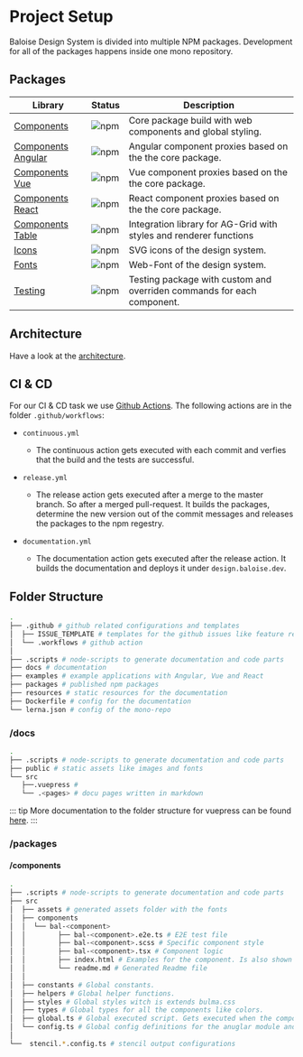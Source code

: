 # Project Setup

Baloise Design System is divided into multiple NPM packages. Development for all of the packages happens inside one mono repository.

## Packages

| Library                                                                              | Status                                                                         | Description                                                            |
| ------------------------------------------------------------------------------------ | ------------------------------------------------------------------------------ | ---------------------------------------------------------------------- |
| [Components](https://design.baloise.dev/components/)                                 | ![npm](https://img.shields.io/npm/v/@baloise/design-system-components)         | Core package build with web components and global styling.             |
| [Components Angular](https://design.baloise.dev/components/getting-started/angular/) | ![npm](https://img.shields.io/npm/v/@baloise/design-system-components-angular) | Angular component proxies based on the the core package.               |
| [Components Vue](https://design.baloise.dev/components/getting-started/vue/)         | ![npm](https://img.shields.io/npm/v/@baloise/design-system-components-vue)     | Vue component proxies based on the the core package.                   |
| [Components React](https://design.baloise.dev/components/getting-started/react/)     | ![npm](https://img.shields.io/npm/v/@baloise/design-system-components-react)   | React component proxies based on the the core package.                 |
| [Components Table](https://design.baloise.dev/components/components/bal-table.html)  | ![npm](https://img.shields.io/npm/v/@baloise/design-system-components-table)   | Integration library for AG-Grid with styles and renderer functions     |
| [Icons](https://design.baloise.dev/design/icons.html#all-icons)                      | ![npm](https://img.shields.io/npm/v/@baloise/design-system-icons)              | SVG icons of the design system.                                        |
| [Fonts](https://design.baloise.dev/design/typography.html)                           | ![npm](https://img.shields.io/npm/v/@baloise/design-system-fonts)              | Web-Font of the design system.                                         |
| [Testing](https://design.baloise.dev/components/tooling/testing.html)                | ![npm](https://img.shields.io/npm/v/@baloise/design-system-testing)            | Testing package with custom and overriden commands for each component. |

## Architecture

Have a look at the [architecture](/about-us/architecture.html).

## CI & CD

For our CI & CD task we use [Github Actions](https://github.com/baloise/design-system/tree/master/.github/workflows). The following actions are in the folder `.github/workflows`:

- `continuous.yml`

  - The continuous action gets executed with each commit and verfies that the build and the tests are successful.

- `release.yml`

  - The release action gets executed after a merge to the master branch. So after a merged pull-request. It builds the packages, determine the new version out of the commit messages and releases the packages to the npm regestry.

- `documentation.yml`

  - The documentation action gets executed after the release action. It builds the documentation and deploys it under `design.baloise.dev`.

## Folder Structure

```bash
.
├── .github # github related configurations and templates
│  ├── ISSUE_TEMPLATE # templates for the github issues like feature request
│  └── .workflows # github action
│
├── .scripts # node-scripts to generate documentation and code parts
├── docs # documentation
├── examples # example applications with Angular, Vue and React
├── packages # published npm packages
├── resources # static resources for the documentation
├── Dockerfile # config for the documentation
└── lerna.json # config of the mono-repo
```

### /docs

```bash
.
├── .scripts # node-scripts to generate documentation and code parts
├── public # static assets like images and fonts
└── src
   ├──.vuepress #
   └── .<pages> # docu pages written in markdown
```

::: tip
More documentation to the folder structure for vuepress can be found [here](https://vuepress.vuejs.org/guide/directory-structure.html).
:::

### /packages

#### /components

```bash
.
├── .scripts # node-scripts to generate documentation and code parts
├── src
│  ├── assets # generated assets folder with the fonts
│  ├── components
│  │  └── bal-<component>
│  │        ├── bal-<component>.e2e.ts # E2E test file
│  │        ├── bal-<component>.scss # Specific component style
│  │        ├── bal-<component>.tsx # Component logic
│  │        ├── index.html # Examples for the component. Is also shown in the documentation
│  │        └── readme.md # Generated Readme file
│  │
│  ├── constants # Global constants.
│  ├── helpers # Global helper functions.
│  ├── styles # Global styles witch is extends bulma.css
│  ├── types # Global types for all the components like colors.
│  ├── global.ts # Global executed script. Gets executed when the components are ready.
│  └── config.ts # Global config definitions for the anuglar module and the vue plugin.
│
└──  stencil.*.config.ts # stencil output configurations
```
